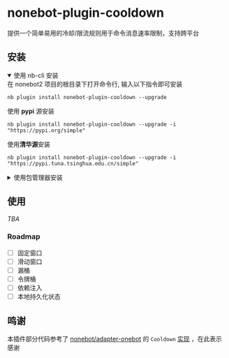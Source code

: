 # nonebot-plugin-cooldown

提供一个简单易用的冷却/限流规则用于命令消息速率限制，支持跨平台

## 安装

<details open>
<summary>使用 nb-cli 安装</summary>
在 nonebot2 项目的根目录下打开命令行, 输入以下指令即可安装

    nb plugin install nonebot-plugin-cooldown --upgrade
使用 **pypi** 源安装

    nb plugin install nonebot-plugin-cooldown --upgrade -i "https://pypi.org/simple"
使用**清华源**安装

    nb plugin install nonebot-plugin-cooldown --upgrade -i "https://pypi.tuna.tsinghua.edu.cn/simple"


</details>

<details>
<summary>使用包管理器安装</summary>
在 nonebot2 项目的插件目录下, 打开命令行, 根据你使用的包管理器, 输入相应的安装命令

<details open>
<summary>uv</summary>

    uv add nonebot-plugin-cooldown
安装仓库 master 分支

    uv add git+https://github.com/MiddleRed/nonebot-plugin-cooldown@master
</details>

<details>
<summary>pdm</summary>

    pdm add nonebot-plugin-cooldown
安装仓库 master 分支

    pdm add git+https://github.com/{owner}/nonebot-plugin-cooldown@master
</details>
<details>
<summary>poetry</summary>

    poetry add nonebot-plugin-cooldown
安装仓库 master 分支

    poetry add git+https://github.com/{owner}/nonebot-plugin-cooldown@master
</details>

打开 nonebot2 项目根目录下的 `pyproject.toml` 文件, 在 `[tool.nonebot]` 部分追加写入

    plugins = ["nonebot-plugin-cooldown"]

</details>

## 使用
*TBA*

### Roadmap
- [ ] 固定窗口
- [ ] 滑动窗口
- [ ] 漏桶
- [ ] 令牌桶
- [ ] 依赖注入
- [ ] 本地持久化状态

## 鸣谢
本插件部分代码参考了 [nonebot/adapter-onebot](https://github.com/nonebot/adapter-onebot) 的 `Cooldown` [实现](https://github.com/nonebot/adapter-onebot/blob/51294404cc8bf0b3d03008e09f34d3dd1a6acfd8/nonebot/adapters/onebot/v11/helpers.py#L224) ，在此表示感谢